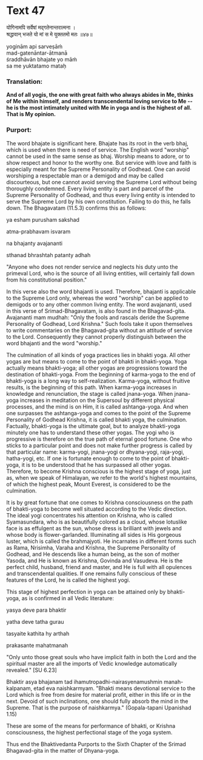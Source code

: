 # Text 47

योगिनामपि सर्वेषां मद्गतेनान्तरात्मना ।  
श्रद्धावान् भजते यो मां स मे युक्ततमो मतः ॥४७॥

yoginām api sarveṣāḿ  
mad-gatenāntar-ātmanā  
śraddhāvān bhajate yo māḿ  
sa me yuktatamo mataḥ



### Translation:

**And of all yogis, the one with great faith who always abides in Me, thinks of Me within himself, and renders transcendental loving service to Me -- he is the most intimately united with Me in yoga and is the highest of all. That is My opinion.**

### Purport:

The word bhajate is significant here. Bhajate has its root in the verb bhaj, which is used when there is need of service. The English word "worship" cannot be used in the same sense as bhaj. Worship means to adore, or to show respect and honor to the worthy one. But service with love and faith is especially meant for the Supreme Personality of Godhead. One can avoid worshiping a respectable man or a demigod and may be called discourteous, but one cannot avoid serving the Supreme Lord without being thoroughly condemned. Every living entity is part and parcel of the Supreme Personality of Godhead, and thus every living entity is intended to serve the Supreme Lord by his own constitution. Failing to do this, he falls down. The Bhagavatam (11.5.3) confirms this as follows:

ya esham purusham sakshad

atma-prabhavam isvaram

na bhajanty avajananti

sthanad bhrashtah patanty adhah

"Anyone who does not render service and neglects his duty unto the primeval Lord, who is the source of all living entities, will certainly fall down from his constitutional position."

In this verse also the word bhajanti is used. Therefore, bhajanti is applicable to the Supreme Lord only, whereas the word "worship" can be applied to demigods or to any other common living entity. The word avajananti, used in this verse of Srimad-Bhagavatam, is also found in the Bhagavad-gita. Avajananti mam mudhah: "Only the fools and rascals deride the Supreme Personality of Godhead, Lord Krishna." Such fools take it upon themselves to write commentaries on the Bhagavad-gita without an attitude of service to the Lord. Consequently they cannot properly distinguish between the word bhajanti and the word "worship."

The culmination of all kinds of yoga practices lies in bhakti yoga. All other yogas are but means to come to the point of bhakti in bhakti-yoga. Yoga actually means bhakti-yoga; all other yogas are progressions toward the destination of bhakti-yoga. From the beginning of karma-yoga to the end of bhakti-yoga is a long way to self-realization. Karma-yoga, without fruitive results, is the beginning of this path. When karma-yoga increases in knowledge and renunciation, the stage is called jnana-yoga. When jnana-yoga increases in meditation on the Supersoul by different physical processes, and the mind is on Him, it is called ashtanga-yoga. And when one surpasses the ashtanga-yoga and comes to the point of the Supreme Personality of Godhead Krishna, it is called bhakti yoga, the culmination. Factually, bhakti-yoga is the ultimate goal, but to analyze bhakti-yoga minutely one has to understand these other yogas. The yogi who is progressive is therefore on the true path of eternal good fortune. One who sticks to a particular point and does not make further progress is called by that particular name: karma-yogi, jnana-yogi or dhyana-yogi, raja-yogi, hatha-yogi, etc. If one is fortunate enough to come to the point of bhakti-yoga, it is to be understood that he has surpassed all other yogas. Therefore, to become Krishna conscious is the highest stage of yoga, just as, when we speak of Himalayan, we refer to the world's highest mountains, of which the highest peak, Mount Everest, is considered to be the culmination.

It is by great fortune that one comes to Krishna consciousness on the path of bhakti-yoga to become well situated according to the Vedic direction. The ideal yogi concentrates his attention on Krishna, who is called Syamasundara, who is as beautifully colored as a cloud, whose lotuslike face is as effulgent as the sun, whose dress is brilliant with jewels and whose body is flower-garlanded. Illuminating all sides is His gorgeous luster, which is called the brahmajyoti. He incarnates in different forms such as Rama, Nrisimha, Varaha and Krishna, the Supreme Personality of Godhead, and He descends like a human being, as the son of mother Yasoda, and He is known as Krishna, Govinda and Vasudeva. He is the perfect child, husband, friend and master, and He is full with all opulences and transcendental qualities. If one remains fully conscious of these features of the Lord, he is called the highest yogi.

This stage of highest perfection in yoga can be attained only by bhakti-yoga, as is confirmed in all Vedic literature:

yasya deve para bhaktir

yatha deve tatha gurau

tasyaite kathita hy arthah

prakasante mahatmanah

"Only unto those great souls who have implicit faith in both the Lord and the spiritual master are all the imports of Vedic knowledge automatically revealed." [SU 6.23]

Bhaktir asya bhajanam tad ihamutropadhi-nairasyenamushmin manah-kalpanam, etad eva naishkarmyam. "Bhakti means devotional service to the Lord which is free from desire for material profit, either in this life or in the next. Devoid of such inclinations, one should fully absorb the mind in the Supreme. That is the purpose of naishkarmya." (Gopala-tapani Upanishad 1.15)

These are some of the means for performance of bhakti, or Krishna consciousness, the highest perfectional stage of the yoga system.

Thus end the Bhaktivedanta Purports to the Sixth Chapter of the Srimad Bhagavad-gita in the matter of Dhyana-yoga.